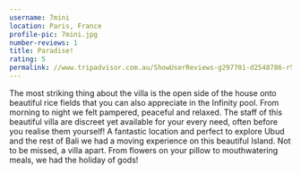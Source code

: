 ```yaml
---
username: 7mini
location: Paris, France
profile-pic: 7mini.jpg
number-reviews: 1
title: Paradise!
rating: 5
permalink: //www.tripadvisor.com.au/ShowUserReviews-g297701-d2548786-r512648006-Villa_Sancita-Ubud_Bali.html
---
```

The most striking thing about the villa is the open side of the house onto beautiful rice fields that you can also appreciate in the Infinity pool.
From morning to night we felt pampered, peaceful and relaxed. The staff of this beautiful villa are discreet yet available for your every need, often before you realise them yourself! A fantastic location and perfect to explore Ubud and the rest of Bali we had a moving experience on this beautiful Island.
Not to be missed, a villa apart. From flowers on your pillow to mouthwatering meals, we had the holiday of gods!
